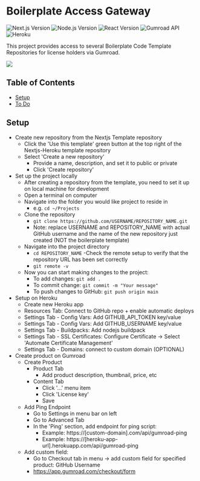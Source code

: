 # Boilerplate Access Gateway

![Next.js Version](https://img.shields.io/badge/Next.js-14.1.4-blue.svg)
![Node.js Version](https://img.shields.io/badge/Node.js-18-green.svg)
![React Version](https://img.shields.io/badge/React-18.2.0-blue.svg)
![Gumroad API](https://img.shields.io/badge/API-Gumroad-lightgrey.svg)
![Heroku](https://img.shields.io/badge/Platform-Heroku-lightgrey.svg)

This project provides access to several Boilerplate Code Template Repositories for license holders via Gumroad.

<a href="https://store.michellef.dev/l/jerae?layout=profile" target="_blank"><img src="https://img.shields.io/badge/Website-black?style=for-the-badge&logo=next.js"></a>

## Table of Contents
- [Setup](#setup)
- [To Do](#todo)


## Setup<a name="setup"></a>
- Create new repository from the Nextjs Template repository 
  - Click the 'Use this template' green button at the top right of the Nextjs-Heroku template repository
  - Select 'Create a new repository' 
    - Provide a name, description, and set it to public or private
    - Click 'Create repository' 
- Set up the project locally
  - After creating a repository from the template, you need to set it up on local machine for development
  - Open a terminal on computer
  - Navigate into the folder you would like project to reside in
    - e.g. `cd ~/Projects`
  - Clone the repository
    - `git clone https://github.com/USERNAME/REPOSITORY_NAME.git`
    - Note: replace USERNAME and REPOSITORY_NAME with actual GitHub username and the name of the new repository just created (NOT the boilerplate template)
  - Navigate into the project directory
    - `cd REPOSITORY_NAME`
  -Check the remote setup to verify that the repository URL has been set correctly
    - `git remote -v`
  - Now you can start making changes to the project:
    - To add changes: `git add .`
    - To commit change: `git commit -m "Your message"`
    - To push changes to GitHub: `git push origin main`
- Setup on Heroku
  - Create new Heroku app
  - Resources Tab: Connect to GitHub repo + enable automatic deploys
  - Settings Tab - Config Vars: Add GITHUB_API_TOKEN key/value
  - Settings Tab - Config Vars: Add GITHUB_USERNAME key/value
  - Settings Tab - Buildpacks: Add nodejs buildpack
  - Settings Tab - SSL Certificates: Configure Certificate -> Select 'Automate Certificate Management'
  - Settings Tab - Domains: connect to custom domain (OPTIONAL)
- Create product on Gumroad
  - Create Product
    - Product Tab
      - Add product description, thumbnail, price, etc
    - Content Tab
      - Click '...' menu item
      - Click 'License key' 
      - Save
  - Add Ping Endpoint
    - Go to Settings in menu bar on left
    - Go to Advanced Tab
    - In the 'Ping' section, add endpoint for ping script: 
      - Example: https://[custom-domain].com/api/gumroad-ping
      - Example: https://[heroku-app-url].herokuapp.com/api/gumroad-ping
  - Add custom field:
    - Go to Checkout tab in menu -> add custom field for specified product: GitHub Username
    - https://app.gumroad.com/checkout/form
